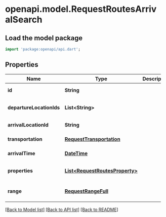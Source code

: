 # openapi.model.RequestRoutesArrivalSearch

## Load the model package
```dart
import 'package:openapi/api.dart';
```

## Properties
Name | Type | Description | Notes
------------ | ------------- | ------------- | -------------
**id** | **String** |  | [default to null]
**departureLocationIds** | **List&lt;String&gt;** |  | [default to const []]
**arrivalLocationId** | **String** |  | [default to null]
**transportation** | [**RequestTransportation**](RequestTransportation.md) |  | [default to null]
**arrivalTime** | [**DateTime**](DateTime.md) |  | [default to null]
**properties** | [**List&lt;RequestRoutesProperty&gt;**](RequestRoutesProperty.md) |  | [default to const []]
**range** | [**RequestRangeFull**](RequestRangeFull.md) |  | [optional] [default to null]

[[Back to Model list]](../README.md#documentation-for-models) [[Back to API list]](../README.md#documentation-for-api-endpoints) [[Back to README]](../README.md)


